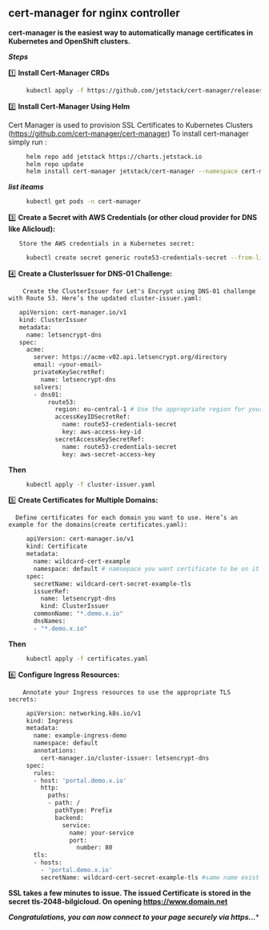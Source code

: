 ## cert-manager for nginx controller

  **cert-manager is the easiest way to automatically manage certificates in Kubernetes and OpenShift clusters.**
  
***Steps***

   1️⃣ **Install Cert-Manager CRDs**

   ```bash 
        kubectl apply -f https://github.com/jetstack/cert-manager/releases/download/v1.15.1/cert-manager.crds.yaml
   ```

   2️⃣ **Install Cert-Manager Using Helm** 
   
   Cert Manager is used to provision SSL Certificates to Kubernetes Clusters (https://github.com/cert-manager/cert-manager)
           To install cert-manager simply run :
     
   ```bash 
        helm repo add jetstack https://charts.jetstack.io
        helm repo update
        helm install cert-manager jetstack/cert-manager --namespace cert-manager --create-namespace --version v1.15.1
   ```

   ***list iteams*** 

   ```bash    
        kubectl get pods -n cert-manager
   ```

   3️⃣ **Create a Secret with AWS Credentials (or other cloud provider for DNS like Alicloud):**

       Store the AWS credentials in a Kubernetes secret:
   
   ```bash    
        kubectl create secret generic route53-credentials-secret --from-literal=aws-access-key-id=YOUR_ACCESS_KEY_ID --from-literal=aws-secret-access-key=YOUR_SECRET_ACCESS_KEY -n cert-manager
   ```
  
   4️⃣ **Create a ClusterIssuer for DNS-01 Challenge:**

        Create the ClusterIssuer for Let's Encrypt using DNS-01 challenge with Route 53. Here’s the updated cluster-issuer.yaml:
        
   ```bash   
      apiVersion: cert-manager.io/v1
      kind: ClusterIssuer
      metadata:
        name: letsencrypt-dns
      spec:
        acme:
          server: https://acme-v02.api.letsencrypt.org/directory
          email: <your-email>
          privateKeySecretRef:
            name: letsencrypt-dns
          solvers:
          - dns01:
              route53:
                region: eu-central-1 # Use the appropriate region for your Route 53 hosted zone
                accessKeyIDSecretRef:
                  name: route53-credentials-secret
                  key: aws-access-key-id
                secretAccessKeySecretRef:
                  name: route53-credentials-secret
                  key: aws-secret-access-key
   ```

  **Then**
  
   ```bash    
        kubectl apply -f cluster-issuer.yaml
   ```

   5️⃣ **Create Certificates for Multiple Domains:**

      Define certificates for each domain you want to use. Here’s an example for the domains(create certificates.yaml):
   
   ```bash   
        apiVersion: cert-manager.io/v1
        kind: Certificate
        metadata:
          name: wildcard-cert-example
          namespace: default # namsepace you want certificate to be on it with same ingress
        spec:
          secretName: wildcard-cert-secret-example-tls
          issuerRef:
            name: letsencrypt-dns
            kind: ClusterIssuer
          commonName: "*.demo.x.io"
          dnsNames:
          - "*.demo.x.io"
   ```

   **Then**
   
   ```bash 
        kubectl apply -f certificates.yaml
   ```

   6️⃣ **Configure Ingress Resources:**

        Annotate your Ingress resources to use the appropriate TLS secrets:

   ```bash   
        apiVersion: networking.k8s.io/v1
        kind: Ingress
        metadata:
          name: example-ingress-demo
          namespace: default
          annotations:
            cert-manager.io/cluster-issuer: letsencrypt-dns
        spec:
          rules:
          - host: 'portal.demo.x.io'
            http:
              paths:
              - path: /
                pathType: Prefix
                backend:
                  service:
                    name: your-service
                    port:
                      number: 80
          tls:
          - hosts:
            - 'portal.demo.x.io'
            secretName: wildcard-cert-secret-example-tls #same name exist in certificate
   ```
   
**SSL takes a few minutes to issue. The issued Certificate is stored in the secret tls-2048-bilgicloud. On opening https://www.domain.net**

***Congratulations, you can now connect to your page securely via https…****
